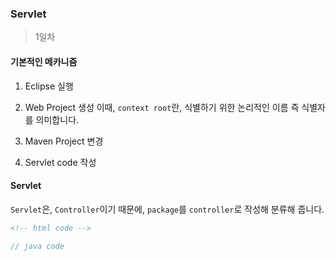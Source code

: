 ### Servlet
> 1일차

#### 기본적인 메카니즘
1. Eclipse 실행

2. Web Project 생성
이때, <code>context root</code>란, 식별하기 위한 논리적인 이름 즉 식별자를 의미합니다.

3. Maven Project 변경

4. Servlet code 작성

#### Servlet
<code>Servlet</code>은, <code>Controller</code>이기 때문에, <code>package</code>를 <code>controller</code>로 작성해 분류해 줍니다.

```html
<!-- html code -->
```
```java
// java code
```
